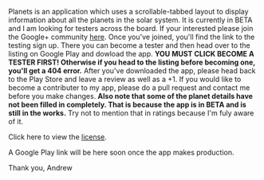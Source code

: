 Planets is an application which uses a scrollable-tabbed layout to display information about all the planets in the solar system. It is currently in BETA and I am looking for testers across the board. If your interested please join the Google+ community [here](https://plus.google.com/communities/105711742765525315663). Once you've joined, you'll find the link to the testing sign up. There you can become a tester and then head over to the listing on Google Play and dowload the app. **YOU MUST CLICK BECOME A TESTER FIRST! Otherwise if you head to the listing before becoming one, you'll get a 404 error.** After you've downloaded the app, please head back to the Play Store and leave a review as well as a +1. If you would like to become a contributer to my app, please do a pull request and contact me before you make changes. **Also note that some of the planet details have not been filled in completely. That is because the app is in BETA and is still in the works.** Try not to mention that in ratings because I'm fuly aware of it.

Click here to view the [license]().

A Google Play link will be here soon once the app makes production.

Thank you,
Andrew
